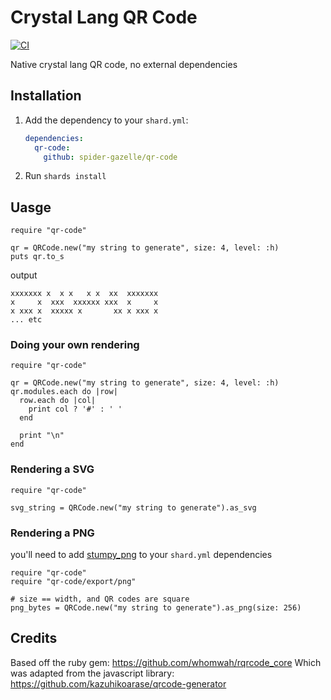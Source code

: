 # Crystal Lang QR Code

[![CI](https://github.com/spider-gazelle/qr-code/actions/workflows/ci.yml/badge.svg)](https://github.com/spider-gazelle/qr-code/actions/workflows/ci.yml)

Native crystal lang QR code, no external dependencies

## Installation

1. Add the dependency to your `shard.yml`:

   ```yaml
   dependencies:
     qr-code:
       github: spider-gazelle/qr-code
   ```

2. Run `shards install`


## Uasge

```crystal
require "qr-code"

qr = QRCode.new("my string to generate", size: 4, level: :h)
puts qr.to_s

```

output

```
xxxxxxx x  x x   x x  xx  xxxxxxx
x     x  xxx  xxxxxx xxx  x     x
x xxx x  xxxxx x       xx x xxx x
... etc
```


### Doing your own rendering

```crystal
require "qr-code"

qr = QRCode.new("my string to generate", size: 4, level: :h)
qr.modules.each do |row|
  row.each do |col|
    print col ? '#' : ' '
  end

  print "\n"
end
```


### Rendering a SVG

```crystal
require "qr-code"

svg_string = QRCode.new("my string to generate").as_svg
```


### Rendering a PNG

you'll need to add [stumpy_png](https://github.com/stumpycr/stumpy_png) to your `shard.yml` dependencies

```crystal
require "qr-code"
require "qr-code/export/png"

# size == width, and QR codes are square
png_bytes = QRCode.new("my string to generate").as_png(size: 256)
```


## Credits

Based off the ruby gem: https://github.com/whomwah/rqrcode_core
Which was adapted from the javascript library: https://github.com/kazuhikoarase/qrcode-generator
